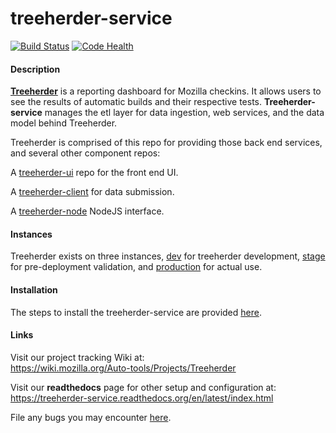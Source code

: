 treeherder-service
==================
[![Build Status](https://travis-ci.org/mozilla/treeherder-service.png?branch=master)](https://travis-ci.org/mozilla/treeherder-service)
[![Code Health](https://landscape.io/github/mozilla/treeherder-service/master/landscape.png)](https://landscape.io/github/mozilla/treeherder-service/master)


#### Description
<strong><a href="https://treeherder.mozilla.org" target=_newtab>Treeherder</a></strong> is a reporting dashboard for Mozilla checkins. It allows users to see the results of automatic builds and their respective tests. **Treeherder-service** manages the etl layer for data ingestion, web services, and the data model behind Treeherder.

Treeherder is comprised of this repo for providing those back end services, and several other component repos:

A <a href="https://github.com/mozilla/treeherder-ui" target=_newtab>treeherder-ui</a> repo for the front end UI.

A <a href="https://github.com/mozilla/treeherder-client" target=_newtab>treeherder-client</a> for data submission.

A <a href="https://github.com/mozilla/treeherder-node" target=_newtab>treeherder-node</a> NodeJS interface.


#### Instances
Treeherder exists on three instances, <a href="http://treeherder-dev.allizom.org" target=_newtab>dev</a> for treeherder development, <a href="https://treeherder.allizom.org" target=_newtab>stage</a> for pre-deployment validation, and <a href="https://treeherder.mozilla.org" target=_newtab>production</a> for actual use.


#### Installation
The steps to install the treeherder-service are provided <a href="https://treeherder-service.readthedocs.org/en/latest/installation.html" target=_newtab>here</a>.


#### Links

Visit our project tracking Wiki at:  
https://wiki.mozilla.org/Auto-tools/Projects/Treeherder

Visit our **readthedocs** page for other setup and configuration at:  
https://treeherder-service.readthedocs.org/en/latest/index.html

File any bugs you may encounter [here](https://bugzilla.mozilla.org/enter_bug.cgi?product=Tree+Management&component=Treeherder).
